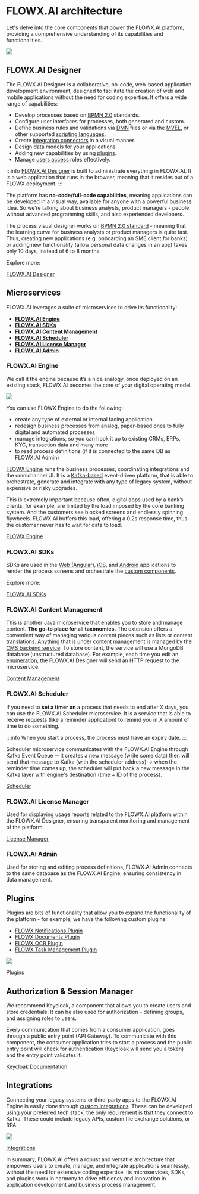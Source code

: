 # FLOWX.AI architecture

Let's delve into the core components that power the FLOWX.AI platform, providing a comprehensive understanding of its capabilities and functionalities.

![](https://s3.eu-west-1.amazonaws.com/docx.flowx.ai/3.5/archi_fin_fin.svg)

## FLOWX.AI Designer

The FLOWX.AI Designer is a collaborative, no-code, web-based application development environment, designed to facilitate the creation of web and mobile applications without the need for coding expertise. It offers a wide range of capabilities:

* Develop processes based on [BPMN 2.0](./frameworks-and-standards/business-process-industry-standards/intro-to-bpmn) standards.
* Configure user interfaces for processes, both generated and custom.
* Define business rules and validations via [DMN](./frameworks-and-standards/business-process-industry-standards/intro-to-dmn) files or via the [MVEL](./frameworks-and-standards/business-process-industry-standards/intro-to-mvel), or other supported [scripting languages](../building-blocks/supported-scripts).
* Create [integration connectors](../platform-deep-dive/integrations) in a visual manner.
* Design data models for your applications.
* Adding new capabilities by using [plugins](../platform-deep-dive/plugins/plugins.md).
* Manage [users access](../platform-deep-dive/user-roles-management/swimlanes.md) roles effectively.

:::info
[FLOWX.AI Designer](../flowx-designer/designer.md) is built to administrate everything in FLOWX.AI. It is a web application that runs in the browser, meaning that it resides out of a FLOWX deployment.
:::

The platform has **no-code/full-code capabilities**, meaning applications can be developed in a visual way, available for anyone with a powerful business idea. So we’re talking about business analysts, product managers - people without advanced programming skills, and also experienced developers.

The process visual designer works on [BPMN 2.0 standard](../platform-overview/frameworks-and-standards/business-process-industry-standards/business-process-industry-standards.md) - meaning that the learning curve for business analysts or product managers is quite fast. Thus, creating new applications (e.g. onboarding an SME client for banks) or adding new functionality (allow personal data changes in an app) takes only 10 days, instead of 6 to 8 months.

Explore more:

[FLOWX.AI Designer](../flowx-designer/designer.md)

## Microservices

FLOWX.AI leverages a suite of microservices to drive its functionality:

* [**FLOWX.AI Engine**](#flowxai-engine)
* [**FLOWX.AI SDKs**](#flowxai-sdks)
* [**FLOWX.AI Content Management**](#flowxai-content-management)
* [**FLOWX.AI Scheduler**](#flowxai-scheduler)
* [**FLOWX.AI License Manager**](#flowxai-scheduler)
* [**FLOWX.AI Admin**](#flowxai-admin)

### FLOWX.AI Engine

We call it the engine because it’s a nice analogy, once deployed on an existing stack, FLOWX.AI becomes the core of your digital operating model.

![](https://s3.eu-west-1.amazonaws.com/docx.flowx.ai/platform-overview/engine_architecture.png)

You can use FLOWX Engine to do the following:

* create any type of external or internal facing application
* redesign business processes from analog, paper-based ones to fully digital and automated processes
* manage integrations, so you can hook it up to existing CRMs, ERPs, KYC, transaction data and many more
* to read process definitions (if it is connected to the same DB as FLOWX.AI Admin)

[FLOWX Engine](../platform-deep-dive/core-components/flowx-engine.md) runs the business processes, coordinating integrations and the omnichannel UI. It is a [Kafka-based](./frameworks-and-standards/event-driven-architecture-frameworks/intro-to-kafka-concepts) event-driven platform, that is able to orchestrate, generate and integrate with any type of legacy system, without expensive or risky upgrades.

This is extremely important because often, digital apps used by a bank’s clients, for example, are limited by the load imposed by the core banking system. And the customers see blocked screens and endlessly spinning flywheels. FLOWX.AI buffers this load, offering a 0.2s response time, thus the customer never has to wait for data to load.

[FLOWX Engine](../platform-deep-dive/core-components/flowx-engine.md)

### FLOWX.AI SDKs

SDKs are used in the [Web (Angular)](../platform-deep-dive/core-components/renderer-sdks/angular-renderer.md), [iOS](../platform-deep-dive/core-components/renderer-sdks/ios-renderer.md), and [Android](../platform-deep-dive/core-components/renderer-sdks/android-renderer.md) applications to render the process screens and orchestrate the [custom components](../building-blocks/ui-designer/ui-component-types/root-components/custom.md).

Explore more:

[FLOWX.AI SDKs](../platform-deep-dive/core-components/renderer-sdks/angular-renderer.md)

### FLOWX.AI Content Management

This is another Java microservice that enables you to store and manage content. **The go-to place for all taxonomies.** The extension offers a convenient way of managing various content pieces such as lists or content translations. Anything that is under content management is managed by the [CMS backend service](../platform-setup-guides/cms-setup-guide/cms-setup-guide.md). To store content, the service will use a MongoDB database (unstructured database). For example, each time you edit an [enumeration](../platform-deep-dive/core-components/core-extensions/content-management/enumerations.md), the FLOWX.AI Designer will send an HTTP request to the microservice.

[Content Management](../platform-deep-dive/core-components/core-extensions/content-management/content-management.md)

### FLOWX.AI Scheduler

If you need to **set a timer on** a process that needs to end after X days, you can use the FLOWX.AI Scheduler microservice. It is a service that is able to receive requests (like a reminder application) to remind you in X amount of time to do something.

:::info
When you start a process, the process must have an expiry date.
:::

Scheduler microservice communicates with the FLOWX.AI Engine through Kafka Event Queue ⇾ it creates a new message (write some data) then will send that message to Kafka (with the scheduler address) → when the reminder time comes up, the scheduler will put back a new message in the Kafka layer with engine's destination (time + ID of the process).

[Scheduler](../platform-deep-dive/core-components/core-extensions/scheduler.md)

### FLOWX.AI License Manager

Used for displaying usage reports related to the FLOWX.AI platform within the FLOWX.AI Designer, ensuring transparent monitoring and management of the platform.

[License Manager](../platform-deep-dive/core-components/core-extensions/license-engine.md)

### FLOWX.AI Admin

Used for storing and editing process definitions, FLOWX.AI Admin connects to the same database as the FLOWX.AI Engine, ensuring consistency in data management.

## Plugins

Plugins are bits of functionality that allow you to expand the functionality of the platform - for example, we have the following custom plugins:

* [FLOWX Notifications Plugin](../platform-deep-dive/plugins/custom-plugins/notifications-plugin/notifications-plugin.md)
* [FLOWX Documents Plugin](../platform-deep-dive/plugins/custom-plugins/documents-plugin/documents-plugin.md)
* [FLOWX OCR Plugin](../platform-deep-dive/plugins/custom-plugins/ocr-plugin.md)
* [FLOWX Task Management Plugin](../platform-deep-dive/plugins/custom-plugins/task-management/task-management.md)

![](https://s3.eu-west-1.amazonaws.com/docx.flowx.ai/platform-overview/plugins_architecture.png)

[Plugins](../platform-deep-dive/plugins/plugins.md)

## Authorization & Session Manager

We recommend Keycloak, a component that allows you to create users and store credentials. It can be also used for authorization - defining groups, and assigning roles to users.

Every communication that comes from a consumer application, goes through a public entry point (API Gateway). To communicate with this component, the consumer application tries to start a process and the public entry point will check for authentication (Keycloak will send you a token) and the entry point validates it.

[Keycloak Documentation](https://www.keycloak.org/documentation)

## Integrations

Connecting your legacy systems or third-party apps to the FLOWX.AI Engine is easily done through [custom integrations](../platform-deep-dive/integrations/integrations.md). These can be developed using your preferred tech stack, the only requirement is that they connect to Kafka. These could include legacy APIs, custom file exchange solutions, or RPA.

![](https://s3.eu-west-1.amazonaws.com/docx.flowx.ai/platform-overview/integrations_architecture.png)

[Integrations](../platform-deep-dive/integrations/integrations.md)

In summary, FLOWX.AI offers a robust and versatile architecture that empowers users to create, manage, and integrate applications seamlessly, without the need for extensive coding expertise. Its microservices, SDKs, and plugins work in harmony to drive efficiency and innovation in application development and business process management.